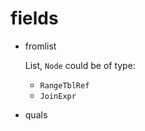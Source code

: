 # fields

* fromlist

  List<Node>, `Node` could be of type:
  
  * `RangeTblRef`
  * `JoinExpr`


* quals